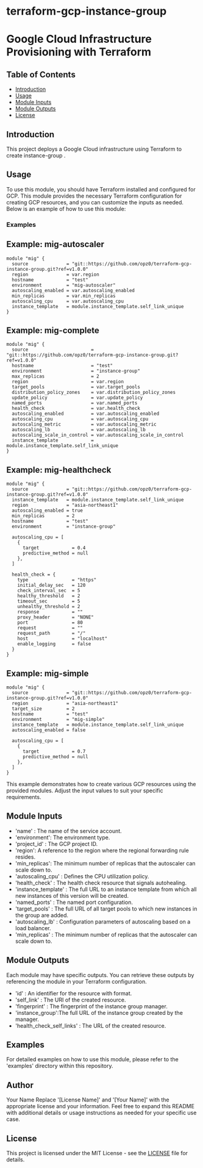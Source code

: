 # terraform-gcp-instance-group
# Google Cloud Infrastructure Provisioning with Terraform
## Table of Contents

- [Introduction](#introduction)
- [Usage](#usage)
- [Module Inputs](#module-inputs)
- [Module Outputs](#module-outputs)
- [License](#license)

## Introduction
This project deploys a Google Cloud infrastructure using Terraform to create instance-group .
## Usage
To use this module, you should have Terraform installed and configured for GCP. This module provides the necessary Terraform configuration for creating GCP resources, and you can customize the inputs as needed. Below is an example of how to use this module:
### Examples

## Example: mig-autoscaler

```hcl
module "mig" {
  source              = "git::https://github.com/opz0/terraform-gcp-instance-group.git?ref=v1.0.0"
  region              = var.region
  hostname            = "test"
  environment         = "mig-autoscaler"
  autoscaling_enabled = var.autoscaling_enabled
  min_replicas        = var.min_replicas
  autoscaling_cpu     = var.autoscaling_cpu
  instance_template   = module.instance_template.self_link_unique
}
```

## Example: mig-complete

```hcl
module "mig" {
  source                       = "git::https://github.com/opz0/terraform-gcp-instance-group.git?ref=v1.0.0"
  hostname                     = "test"
  environment                  = "instance-group"
  max_replicas                 = 2
  region                       = var.region
  target_pools                 = var.target_pools
  distribution_policy_zones    = var.distribution_policy_zones
  update_policy                = var.update_policy
  named_ports                  = var.named_ports
  health_check                 = var.health_check
  autoscaling_enabled          = var.autoscaling_enabled
  autoscaling_cpu              = var.autoscaling_cpu
  autoscaling_metric           = var.autoscaling_metric
  autoscaling_lb               = var.autoscaling_lb
  autoscaling_scale_in_control = var.autoscaling_scale_in_control
  instance_template            = module.instance_template.self_link_unique
}
```
## Example: mig-healthcheck

```hcl
module "mig" {
  source              = "git::https://github.com/opz0/terraform-gcp-instance-group.git?ref=v1.0.0"
  instance_template   = module.instance_template.self_link_unique
  region              = "asia-northeast1"
  autoscaling_enabled = true
  min_replicas        = 2
  hostname            = "test"
  environment         = "instance-group"

  autoscaling_cpu = [
    {
      target            = 0.4
      predictive_method = null
    },
  ]

  health_check = {
    type                = "https"
    initial_delay_sec   = 120
    check_interval_sec  = 5
    healthy_threshold   = 2
    timeout_sec         = 5
    unhealthy_threshold = 2
    response            = ""
    proxy_header        = "NONE"
    port                = 80
    request             = ""
    request_path        = "/"
    host                = "localhost"
    enable_logging      = false
  }
}
```
## Example: mig-simple

```hcl
module "mig" {
  source              = "git::https://github.com/opz0/terraform-gcp-instance-group.git?ref=v1.0.0"
  region              = "asia-northeast1"
  target_size         = 2
  hostname            = "test"
  environment         = "mig-simple"
  instance_template   = module.instance_template.self_link_unique
  autoscaling_enabled = false

  autoscaling_cpu = [
    {
      target            = 0.7
      predictive_method = null
    },
  ]
}
```
This example demonstrates how to create various GCP resources using the provided modules. Adjust the input values to suit your specific requirements.

## Module Inputs

- 'name'  : The name of the service account.
- 'environment': The environment type.
- 'project_id' : The GCP project ID.
- 'region': A reference to the region where the regional forwarding rule resides.
- 'min_replicas': The minimum number of replicas that the autoscaler can scale down to.
- 'autoscaling_cpu' : Defines the CPU utilization policy.
- 'health_check' : The health check resource that signals autohealing.
- 'instance_template' : The full URL to an instance template from which all new instances of this version will be created.
- 'named_ports' : The named port configuration.
- 'target_pools' :  The full URL of all target pools to which new instances in the group are added.
- 'autoscaling_lb' : Configuration parameters of autoscaling based on a load balancer.
- 'min_replicas' : The minimum number of replicas that the autoscaler can scale down to.

## Module Outputs
Each module may have specific outputs. You can retrieve these outputs by referencing the module in your Terraform configuration.

- 'id' :  An identifier for the resource with format.
- 'self_link' : The URI of the created resource.
- 'fingerprint' : The fingerprint of the instance group manager.
- 'instance_group':The full URL of the instance group created by the manager.
- 'health_check_self_links' : The URL of the created resource.

## Examples
For detailed examples on how to use this module, please refer to the 'examples' directory within this repository.

## Author
Your Name Replace '[License Name]' and '[Your Name]' with the appropriate license and your information. Feel free to expand this README with additional details or usage instructions as needed for your specific use case.

## License
This project is licensed under the MIT License - see the [LICENSE](https://github.com/opz0/terraform-gcp-instance-group/blob/master/LICENSE) file for details.
